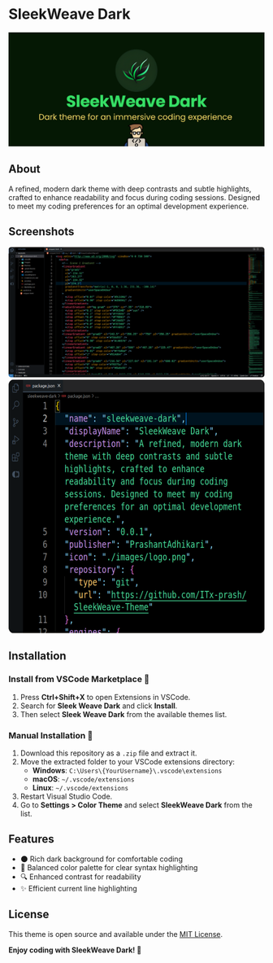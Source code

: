 # SleekWeave Dark

<img src="./images/banner.png" alt="Banner">

## About

A refined, modern dark theme with deep contrasts and subtle highlights, crafted to enhance readability and focus during coding sessions. Designed to meet my coding preferences for an optimal development experience.

## Screenshots

<img src="./images/bg-1.png" alt="Screenshot 1" width="900">
<img src="./images/bg-2.png" alt="Screenshot 2" height="500">

## Installation

### Install from VSCode Marketplace 🛒

1. Press **Ctrl+Shift+X** to open Extensions in VSCode.
2. Search for **Sleek Weave Dark** and click **Install**.
3. Then select **Sleek Weave Dark** from the available themes list.

### Manual Installation 📂

1. Download this repository as a `.zip` file and extract it.
2. Move the extracted folder to your VSCode extensions directory:
   - **Windows**: `C:\Users\{YourUsername}\.vscode\extensions`
   - **macOS**: `~/.vscode/extensions`
   - **Linux**: `~/.vscode/extensions`
3. Restart Visual Studio Code.
4. Go to **Settings > Color Theme** and select **SleekWeave Dark** from the list.

## Features

- 🌑 Rich dark background for comfortable coding
- 🎨 Balanced color palette for clear syntax highlighting
- 🔍 Enhanced contrast for readability
- ✨ Efficient current line highlighting

## License

This theme is open source and available under the [MIT License](LICENSE).

**Enjoy coding with SleekWeave Dark! 🚀**
